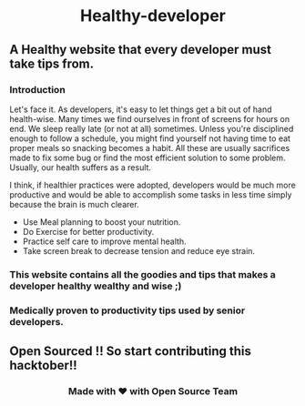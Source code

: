 # <p align="center">Healthy-developer<p>
## A Healthy website that every developer must take tips from.

### Introduction
Let's face it. As developers, it's easy to let things get a bit out of hand health-wise. Many times we find ourselves in front of screens for hours on end. We sleep really late (or not at all) sometimes. Unless you're disciplined enough to follow a schedule, you might find yourself not having time to eat proper meals so snacking becomes a habit. All these are usually sacrifices made to fix some bug or find the most efficient solution to some problem. Usually, our health suffers as a result.

I think, if healthier practices were adopted, developers would be much more productive and would be able to accomplish some tasks in less time simply because the brain is much clearer.
<div>
<ul>
<li>Use Meal planning to boost your nutrition.</li>
<li>Do Exercise for better productivity.</li>
<li>Practice self care to improve mental health.</li>
<li>Take screen break to decrease tension and reduce eye strain.</li>
</ul>
</div>

### This website contains all the goodies and tips that makes a developer healthy wealthy and wise ;)
### Medically proven to productivity tips used by senior developers.
## Open Sourced !! So start contributing this hacktober!!
<div align="center">
<h3>Made with &#10084; with Open Source Team</h3>
</div>
